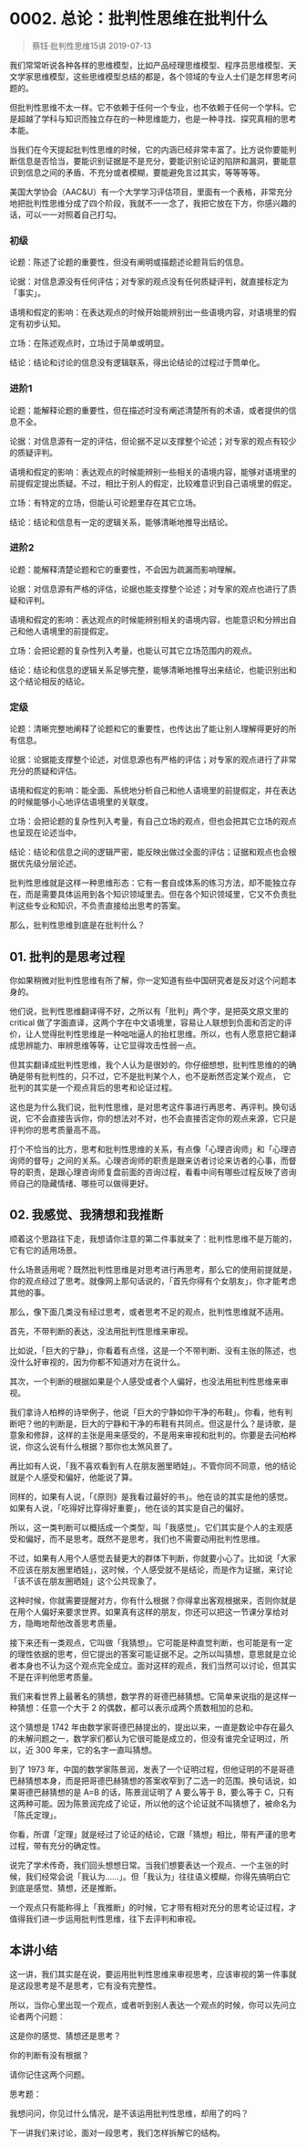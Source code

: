 # 0002. 总论：批判性思维在批判什么
> 蔡钰·批判性思维15讲
2019-07-13

我们常常听说各种各样的思维模型，比如产品经理思维模型、程序员思维模型、天文学家思维模型，这些思维模型总结的都是，各个领域的专业人士们是怎样思考问题的。

但批判性思维不太一样。它不依赖于任何一个专业，也不依赖于任何一个学科。它是超越了学科与知识而独立存在的一种思维能力，也是一种寻找、探究真相的思考本能。

当我们在今天提起批判性思维的时候，它的内涵已经非常丰富了。比方说你要能判断信息是否恰当，要能识别证据是不是充分，要能识别论证的陷阱和漏洞，要能意识到信息之间的矛盾、不充分或者模糊，要能避免言过其实，等等等等。

美国大学协会（AAC&U）有一个大学学习评估项目，里面有一个表格，非常充分地把批判性思维分成了四个阶段，我就不一一念了，我把它放在下方，你感兴趣的话，可以一一对照着自己打勾。

### 初级

论题：陈述了论题的重要性，但没有阐明或描题述论题背后的信息。

论据：对信息源没有任何评估；对专家的观点没有任何质疑评判，就直接标定为「事实」。

语境和假定的影响：在表达观点的时候开始能辨别出一些语境内容，对语境里的假定有初步认知。

立场：在陈述观点时，立场过于简单或明显。

结论：结论和讨论的信息没有逻辑联系，得出论结论的过程过于筒单化。

### 进阶1

论题：能解释论题的重要性，但在描述时没有阐述清楚所有的术语，或者提供的信息不全。

论据：对信息源有一定的评估，但论据不足以支撑整个论述；对专家的观点有较少的质疑评判。

语境和假定的影响：表达观点的时候能辨别一些相关的语境内容，能够对语境里的前提假定提出质疑。不过，相比于别人的假定，比较难意识到自己语境里的假定。

立场：有特定的立场，但能认可论题里存在其它立场。

结论：结论和信息有一定的逻辑关系，能够清晰地推导出结论。

### 进阶2

论题：能解释清楚论题和它的重要性，不会因为疏漏而影响理解。

论据：对信息源有严格的评估，论据也能支撑整个论述；对专家的观点也进行了质疑和评判。

语境和假定的影响：表达观点的时候能辨别相关的语境内容，也能意识和分辨出自己和他人语境里的前提假定。

立场：会把论题的复杂性列入考量，也能认可其它立场范围内的观点。

结论：结论和信息的逻辑关系足够完整，能够清晰地推导出来结论，也能识别出和这个结论相反的结论。

### 定级

论题：清晰完整地阐释了论题和它的重要性，也传达出了能让别人理解得更好的所有信息。

论据：论据能支撑整个论述，对信息源也有严格的评估；对专家的观点进行了非常充分的质疑和评估。

语境和假定的影响：能全面、系统地分析自己和他人语境里的前提假定，并在表达的时候能够小心地评估语境里的关联度。

立场：会把论题的复杂性列入考量，有自己立场的观点，但也会把其它立场的观点也呈现在论述当中。

结论：结论和信息之间的逻辑严密，能反映出做过全面的评估；证据和观点也会根据优先级分层论述。

批判性思维就是这样一种思维形态：它有一套自成体系的练习方法，却不能独立存在，而是需要具体运用到各个知识领域里去。但在各个知识领域里，它又不负责批判这些专业和知识，不负责直接给出思考的答案。

那么，批判性思维到底是在批判什么？

## 01. 批判的是思考过程

你如果稍微对批判性思维有所了解，你一定知道有些中国研究者是反对这个问题本身的。

他们说，批判性思维翻译得不好，之所以有「批判」两个字，是把英文原文里的 critical 做了字面直译，这两个字在中文语境里，容易让人联想到负面和否定的评价，让人觉得批判性思维是一种咄咄逼人的抬杠思维。所以，也有人愿意把它翻译成思辨能力、审辨思维等等，让它显得攻击性弱一点。

但其实翻译成批判性思维，我个人认为是很妙的。你仔细想想，批判性思维的的确确是带有批判性的，只不过，它不是批判某个人，也不是断然否定某个观点， 它批判的其实是一个观点背后的思考和论证过程。

这也是为什么我们说，批判性思维，是对思考这件事进行再思考、再评判。换句话说，它不会直接告诉你，你的想法对不对，也不会直接否定你的观点来源，它只是评判你的思考质量高不高。

打个不恰当的比方，思考和批判性思维的关系，有点像「心理咨询师」和「心理咨询师的督导」之间的关系。心理咨询师的职责是跟来访者讨论来访者的心事，而督导的职责，是跟心理咨询师复盘前面的咨询过程，看看中间有哪些过程反映了咨询师自己的隐藏情绪、哪些可以做得更好。

## 02. 我感觉、我猜想和我推断

顺着这个思路往下走，我想请你注意的第二件事就来了：批判性思维不是万能的，它有它的适用场景。

什么场景适用呢？既然批判性思维是对思考进行再思考，那么它的使用前提就是，你的观点经过了思考。就像网上那句话说的，「首先你得有个女朋友」，你才能考虑其他的事。

那么，像下面几类没有经过思考，或者思考不足的观点，批判性思维就不适用。

首先，不带判断的表达，没法用批判性思维来审视。

比如说，「巨大的宁静」，你看着有点怪，这是一个不带判断、没有主张的陈述，也没什么好审视的，因为你都不知道对方在说什么。

其次，一个判断的根据如果是个人感受或者个人偏好，也没法用批判性思维来审视。

我们拿诗人柏桦的诗举例子，他说「巨大的宁静如你干净的布鞋」。你看，他有判断吧？他的判断是，巨大的宁静和干净的布鞋有共同点。但这是什么？是诗歌，是意象和修辞，这样的主张是用来感受的，不是用来审视和批判的。你要是去问柏桦说，你这么说有什么根据？那你也太煞风景了。

再比如有人说，「我不喜欢看到有人在朋友圈里晒娃」。不管你同不同意，他的结论就是个人感受和偏好，他能说了算。

同样的，如果有人说，「《原则》是我看过最好的书」。他在谈的其实是他的感觉。如果有人说，「吃得好比穿得好重要」，他在谈的其实是自己的偏好。

所以，这一类判断可以概括成一个类型，叫「我感觉」。它们其实是个人的主观感受和偏好，而不是思考。既然不是思考，我们也不需要动用批判性思维。

不过，如果有人用个人感觉去替更大的群体下判断，你就要小心了。比如说「大家不应该在朋友圈里晒娃」，这时候，个人感受就不是结论，而是作为证据，来讨论「该不该在朋友圈晒娃」这个公共现象了。

这种时候，你就需要提醒对方，你有什么根据？你得拿出客观根据来，否则你就是在用个人偏好来要求世界。如果真有这样的朋友，你还可以把这一节课分享给对方，隐晦地帮他改善思考质量。

接下来还有一类观点，它叫做「我猜想」。它可能是种直觉判断，也可能是有一定的理性依据的思考，但它提出的答案可能证据不足。之所以叫猜想，意思就是立论者本身也不认为这个观点完全成立。面对这样的观点，我们当然可以讨论，但其实不是在评判他思考质量。

我们来看世界上最著名的猜想，数学界的哥德巴赫猜想。它简单来说指的是这样一种猜想：任意一个大于 2 的偶数，都可以表示成两个质数相加的总和。

这个猜想是 1742 年由数学家哥德巴赫提出的，提出以来，一直是数论中存在最久的未解问题之一，数学家们都认为它很可能是成立的，但没有谁完全证明过，所以，近 300 年来，它的名字一直叫猜想。

到了 1973 年，中国的数学家陈景润，发表了一个证明过程，但他证明的不是哥德巴赫猜想本身，而是把哥德巴赫猜想的答案收窄到了二选一的范围。换句话说，如果哥德巴赫猜想的是 A=B 的话，陈景润证明了 A 要么等于 B，要么等于 C，只有这两种可能。因为陈景润完成了论证，所以他的这个论证就不叫猜想了，被命名为「陈氏定理」。

你看，所谓「定理」就是经过了论证的结论，它跟「猜想」相比，带有严谨的思考过程，带有充分的确定性。

说完了学术传奇，我们回头想想日常。当我们想要表达一个观点、一个主张的时候，我们经常会说「我认为……」。但「我认为」往往语义模糊，你得先搞明白它到底是感觉、猜想，还是推断。

一个观点只有能称得上「我推断」的时候，它才带有相对充分的思考论证过程，才值得我们进一步运用批判性思维，往下去评判和审视。

## 本讲小结

这一讲，我们其实是在说，要运用批判性思维来审视思考，应该审视的第一件事就是这段思考是不是思考，它有没有完整性。

所以，当你心里出现一个观点，或者听到别人表达一个观点的时候，你可以先问立论者两个问题：

这是你的感觉、猜想还是思考？

你的判断有没有根据？

请你记住这两个问题。

思考题：

我想问问，你见过什么情况，是不该运用批判性思维，却用了的吗？

下一讲我们来讨论，面对一段思考，我们怎样拆解它的结构。




